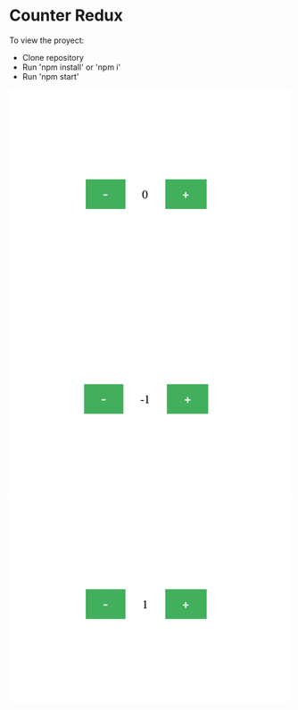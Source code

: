 # Counter Redux
To view the proyect:
- Clone repository
- Run 'npm install' or 'npm i'
- Run 'npm start'
 
<img src="Images/counter0.png" />
<img src="Images/counterLess1.png" />
<img src="Images/counterMore1.png" />